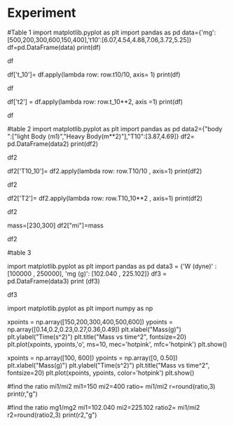 # Experiment
#Table 1
import matplotlib.pyplot as plt
import pandas as pd
data={'mg':[500,200,300,600,150,400],'t10':[6.07,4.54,4.88,7.06,3.72,5.25]} 
df=pd.DataFrame(data)
print(df)

df

df['t_10']= df.apply(lambda row: row.t10/10, axis= 1) 
print(df)

df

df['t2'] = df.apply(lambda row: row.t_10**2, axis =1)
print(df)

df

#table 2
import matplotlib.pyplot as plt
import pandas as pd
data2={"body      ":["light Body (m1)","Heavy Body(m**2)"],"T10":[3.87,4.69]}
df2= pd.DataFrame(data2)
print(df2)

df2

df2['T10_10']= df2.apply(lambda row: row.T10/10 , axis=1)
print(df2)

df2

df2['T2']= df2.apply(lambda row: row.T10_10**2 , axis=1)
print(df2)

df2

mass=[230,300]
df2["mi"]=mass

df2

#table 3

import matplotlib.pyplot as plt
import pandas as pd
data3 = {'W (dyne)' : [100000 , 250000], 'mg (g)': [102.040 , 225.102]}
df3 = pd.DataFrame(data3)
print (df3)

df3

import matplotlib.pyplot as plt
import numpy as np

xpoints = np.array([150,200,300,400,500,600])
ypoints = np.array([0.14,0.2,0.23,0.27,0.36,0.49])
plt.xlabel("Mass(g)")
plt.ylabel("Time(s^2)")
plt.title("Mass vs time^2", fontsize=20)
plt.plot(xpoints, ypoints,'o', ms=10, mec='hotpink', mfc='hotpink')
plt.show()

xpoints = np.array([100, 600])
ypoints = np.array([0, 0.50])
plt.xlabel("Mass(g)")
plt.ylabel("Time(s^2)")
plt.title("Mass vs time^2", fontsize=20)
plt.plot(xpoints, ypoints, color='hotpink')
plt.show()

#find the ratio mi1/mi2
mi1=150
mi2=400
ratio= mi1/mi2
r=round(ratio,3)
print(r,"g")

#find the ratio mg1/mg2
mi1=102.040
mi2=225.102
ratio2= mi1/mi2
r2=round(ratio2,3)
print(r2,"g")
